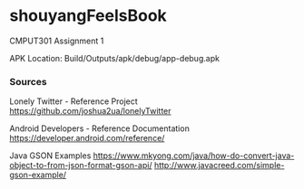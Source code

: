 # shouyangFeelsBook

CMPUT301 Assignment 1

APK Location: Build/Outputs/apk/debug/app-debug.apk


### Sources

Lonely Twitter - Reference Project
https://github.com/joshua2ua/lonelyTwitter

Android Developers - Reference Documentation
https://developer.android.com/reference/

Java GSON Examples
https://www.mkyong.com/java/how-do-convert-java-object-to-from-json-format-gson-api/
http://www.javacreed.com/simple-gson-example/

